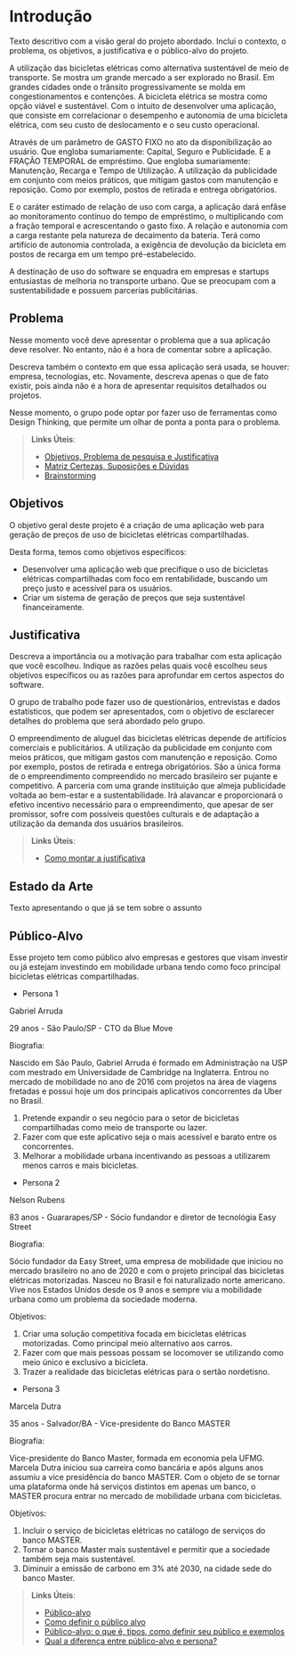 # Introdução

Texto descritivo com a visão geral do projeto abordado. Inclui o contexto, o problema, os objetivos, a justificativa e o público-alvo do projeto.

A utilização das bicicletas elétricas como alternativa sustentável de meio de transporte. Se mostra um grande mercado a ser explorado no Brasil. Em grandes cidades onde o trânsito progressivamente se molda em congestionamentos e contenções. A bicicleta elétrica se mostra como opção viável e sustentável. 
Com o intuito de desenvolver uma aplicação, que consiste em correlacionar o desempenho e autonomia de uma bicicleta elétrica, com seu custo de deslocamento e o seu custo operacional. 

Através de um parâmetro de GASTO FIXO no ato da disponibilização ao usuário. Que engloba sumariamente: Capital, Seguro e Publicidade. E a FRAÇÃO TEMPORAL de empréstimo. Que engloba sumariamente: Manutenção, Recarga e Tempo de Utilização.
A utilização da publicidade em conjunto com meios práticos, que mitigam gastos com manutenção e reposição. Como por exemplo, postos de retirada e entrega obrigatórios.

E o caráter estimado de relação de uso com carga, a aplicação dará enfâse ao monitoramento contínuo do tempo de empréstimo, o multiplicando com a fração temporal e acrescentando o gasto fixo. A relação e autonomia com a carga restante pela natureza de decaimento da bateria. Terá como artifício de autonomia controlada, a exigência de devolução da bicicleta em postos de recarga em um tempo pré-estabelecido.

A destinação de uso do software se enquadra em empresas e startups entusiastas de melhoria no transporte urbano. Que se preocupam com a sustentabilidade e possuem parcerias publicitárias.


## Problema
Nesse momento você deve apresentar o problema que a sua aplicação deve  resolver. No entanto, não é a hora de comentar sobre a aplicação.

Descreva também o contexto em que essa aplicação será usada, se  houver: empresa, tecnologias, etc. Novamente, descreva apenas o que de  fato existir, pois ainda não é a hora de apresentar requisitos  detalhados ou projetos.

Nesse momento, o grupo pode optar por fazer uso  de ferramentas como Design Thinking, que permite um olhar de ponta a ponta para o problema.

> **Links Úteis**:
> - [Objetivos, Problema de pesquisa e Justificativa](https://medium.com/@versioparole/objetivos-problema-de-pesquisa-e-justificativa-c98c8233b9c3)
> - [Matriz Certezas, Suposições e Dúvidas](https://medium.com/educa%C3%A7%C3%A3o-fora-da-caixa/matriz-certezas-suposi%C3%A7%C3%B5es-e-d%C3%BAvidas-fa2263633655)
> - [Brainstorming](https://www.euax.com.br/2018/09/brainstorming/)


## Objetivos

O objetivo geral deste projeto é a criação de uma aplicação web para geração de preços de uso de bicicletas elétricas compartilhadas.

Desta forma, temos como objetivos específicos: 
* Desenvolver uma aplicação web que precifique o uso de bicicletas elétricas compartilhadas com foco em rentabilidade, buscando um preço justo e acessível para os usuários. 
* Criar um sistema de geração de preços que seja sustentável financeiramente.


## Justificativa

Descreva a importância ou a motivação para trabalhar com esta aplicação que você escolheu. Indique as razões pelas quais você escolheu seus objetivos específicos ou as razões para aprofundar em certos aspectos do software.

O grupo de trabalho pode fazer uso de questionários, entrevistas e dados estatísticos, que podem ser apresentados, com o objetivo de esclarecer detalhes do problema que será abordado pelo grupo.

O empreendimento de aluguel das bicicletas elétricas depende de artifícios comerciais e publicitários. A utilização da publicidade em conjunto com meios práticos, que mitigam gastos com manutenção e reposição. Como por exemplo, postos de retirada e entrega obrigatórios. São a única forma de o empreendimento compreendido no mercado brasileiro ser pujante e competitivo. A parceria com uma grande instituição que almeja publicidade voltada ao bem-estar e a sustentabilidade. Irá alavancar e proporcionará o efetivo incentivo necessário para o empreendimento, que apesar de ser promissor, sofre com possíveis questões culturais e de adaptação a utilização da demanda dos usuários brasileiros.

> **Links Úteis**:
> - [Como montar a justificativa](https://guiadamonografia.com.br/como-montar-justificativa-do-tcc/)
> 
## Estado da Arte

Texto apresentando o que já se tem sobre o assunto

## Público-Alvo

Esse projeto tem como público alvo empresas e gestores que visam investir ou já estejam investindo em mobilidade urbana tendo como foco principal bicicletas elétricas compartilhadas.

* Persona 1 

Gabriel Arruda

29 anos - São Paulo/SP - CTO da Blue Move

Biografia:

Nascido em São Paulo, Gabriel Arruda é formado em Administração na USP com mestrado em Universidade de Cambridge na Inglaterra. Entrou no mercado de mobilidade no ano de 2016 com projetos na área de viagens fretadas e possui hoje um dos principais aplicativos concorrentes da Uber no Brasil.

<ol>
<li>Pretende expandir o seu negócio  para o setor de bicicletas compartilhadas como meio de transporte ou lazer.</li>
<li>Fazer com que este aplicativo seja o mais acessível e barato entre os concorrentes.</li>
<li>Melhorar a mobilidade urbana incentivando as pessoas a utilizarem menos carros e mais bicicletas.</li>
</ol>

* Persona 2 

Nelson Rubens

83 anos - Guararapes/SP - Sócio fundandor e diretor de tecnológia Easy Street

Biografia:

Sócio fundador da Easy Street, uma empresa de mobilidade que iniciou no mercado brasileiro no ano de 2020 e com o projeto principal das bicicletas elétricas motorizadas. Nasceu no Brasil e foi naturalizado norte americano. Vive nos Estados Unidos desde os 9 anos e sempre viu a mobilidade urbana como um problema da sociedade moderna.

Objetivos:

<ol>
<li>Criar uma solução competitiva focada em bicicletas elétricas motorizadas. Como principal meio alternativo aos carros.</li>
<li>Fazer com que mais pessoas possam se locomover se utilizando como meio único e exclusivo a bicicleta.</li>
<li>Trazer a realidade das bicicletas elétricas para o sertão nordetisno.</li>
</ol>

* Persona 3

Marcela Dutra

35 anos - Salvador/BA - Vice-presidente do Banco MASTER

Biografia:

Vice-presidente do Banco Master, formada em economia pela UFMG. Marcela Dutra iniciou sua carreira como bancária e após alguns anos assumiu a vice presidência do banco MASTER. Com o objeto de se tornar uma plataforma onde há serviços distintos em apenas um banco, o MASTER procura entrar no mercado de mobilidade urbana com bicicletas.

Objetivos:

<ol>
<li>Incluir o serviço de bicicletas elétricas no catálogo de serviços do banco MASTER.</li>
<li>Tornar o banco Master mais sustentável e permitir que a sociedade também seja mais sustentável.</li>
<li>Diminuir a emissão de carbono em 3% até 2030, na cidade sede do banco Master.</li>
</ol>


> **Links Úteis**:
> - [Público-alvo](https://blog.hotmart.com/pt-br/publico-alvo/)
> - [Como definir o público alvo](https://exame.com/pme/5-dicas-essenciais-para-definir-o-publico-alvo-do-seu-negocio/)
> - [Público-alvo: o que é, tipos, como definir seu público e exemplos](https://klickpages.com.br/blog/publico-alvo-o-que-e/)
> - [Qual a diferença entre público-alvo e persona?](https://rockcontent.com/blog/diferenca-publico-alvo-e-persona/)
